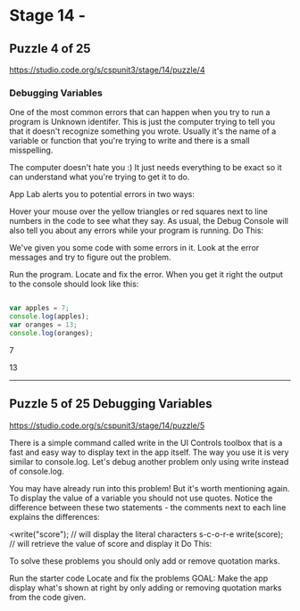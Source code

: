 # Stage 14 - 
## Puzzle 4 of 25
<https://studio.code.org/s/cspunit3/stage/14/puzzle/4>

###  Debugging Variables



One of the most common errors that can happen when you try to run a program is Unknown identifer. 
This is just the computer trying to tell you that it doesn't recognize something you wrote. 
Usually it's the name of a variable or function that you're trying to write and there is a small misspelling.

The computer doesn't hate you :) It just needs everything to be exact so it can understand what you're trying to get it to do.

App Lab alerts you to potential errors in two ways:

Hover your mouse over the yellow triangles or red squares next to line numbers in the code to see what they say.
As usual, the Debug Console will also tell you about any errors while your program is running.
Do This:

We've given you some code with some errors in it. Look at the error messages and try to figure out the problem.

Run the program.
Locate and fix the error.
When you get it right the output to the console should look like this:

``` javascript

var apples = 7;
console.log(apples);
var oranges = 13;
console.log(oranges);

```

7

13

---
## Puzzle 5 of 25 Debugging Variables
<https://studio.code.org/s/cspunit3/stage/14/puzzle/5>

There is a simple command called write in the UI Controls toolbox that is a fast and easy way to display text in the app itself. The way you use it is very similar to console.log. Let's debug another problem only using write instead of console.log.

You may have already run into this problem! But it's worth mentioning again. To display the value of a variable you should not use quotes. Notice the difference between these two statements - the comments next to each line explains the differences:

 <write("score");  // will display the literal characters s-c-o-r-e
 write(score);    // will retrieve the value of score and display it
Do This:

To solve these problems you should only add or remove quotation marks.

Run the starter code
Locate and fix the problems
GOAL: Make the app display what's shown at right by only adding or removing quotation marks from the code given.
